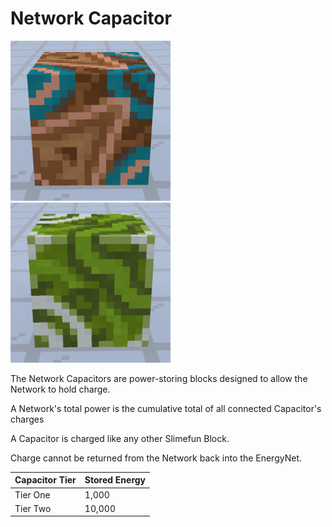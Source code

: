 # Network Capacitor

![Capacitor 1](../../.gitbook/assets/tile_network_capacitor_1.png) ![Capacitor 2](../../.gitbook/assets/tile_network_capacitor_2.png)

The Network Capacitors are power-storing blocks designed to allow the Network to hold charge.

A Network's total power is the cumulative total of all connected Capacitor's charges

A Capacitor is charged like any other Slimefun Block.

Charge cannot be returned from the Network back into the EnergyNet.

| Capacitor Tier | Stored Energy |
| -------------- | ------------- |
| Tier One       | 1,000         |
| Tier Two       | 10,000        |
